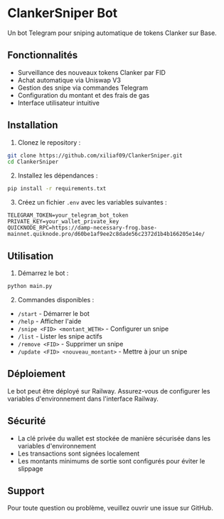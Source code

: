 # ClankerSniper Bot

Un bot Telegram pour sniping automatique de tokens Clanker sur Base.

## Fonctionnalités

- Surveillance des nouveaux tokens Clanker par FID
- Achat automatique via Uniswap V3
- Gestion des snipe via commandes Telegram
- Configuration du montant et des frais de gas
- Interface utilisateur intuitive

## Installation

1. Clonez le repository :
```bash
git clone https://github.com/xiliaf09/ClankerSniper.git
cd ClankerSniper
```

2. Installez les dépendances :
```bash
pip install -r requirements.txt
```

3. Créez un fichier `.env` avec les variables suivantes :
```
TELEGRAM_TOKEN=your_telegram_bot_token
PRIVATE_KEY=your_wallet_private_key
QUICKNODE_RPC=https://damp-necessary-frog.base-mainnet.quiknode.pro/d60be1af9ee2c8dade56c2372d1b4b166205e14e/
```

## Utilisation

1. Démarrez le bot :
```bash
python main.py
```

2. Commandes disponibles :
- `/start` - Démarrer le bot
- `/help` - Afficher l'aide
- `/snipe <FID> <montant_WETH>` - Configurer un snipe
- `/list` - Lister les snipe actifs
- `/remove <FID>` - Supprimer un snipe
- `/update <FID> <nouveau_montant>` - Mettre à jour un snipe

## Déploiement

Le bot peut être déployé sur Railway. Assurez-vous de configurer les variables d'environnement dans l'interface Railway.

## Sécurité

- La clé privée du wallet est stockée de manière sécurisée dans les variables d'environnement
- Les transactions sont signées localement
- Les montants minimums de sortie sont configurés pour éviter le slippage

## Support

Pour toute question ou problème, veuillez ouvrir une issue sur GitHub. 